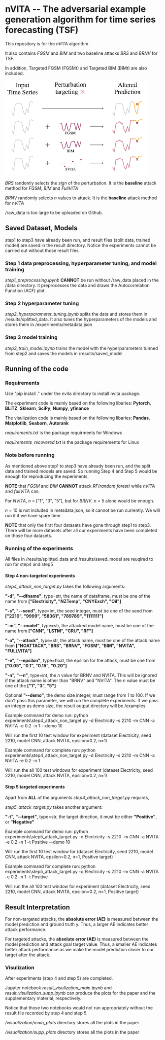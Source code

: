 # nVITA -- The adversarial example generation algorithm for time series forecasting (TSF)

This repository is for the *nVITA* algorithm.

It also contains *FGSM* and *BIM* and two baseline attacks *BRS* and *BRNV* for TSF.

In addition, Targeted FGSM (FGSMt) and Targeted BIM (BIMt) are also included.

<img src="./visualization/main_plots/frontpage.png"
     alt="All three attacks in this package"
     width="462.5"
     height="308" />

*BRS* randomly selects the *sign* of the perturbation. It is the **baseline** attack method for *FGSM*, *BIM* and *FullVITA*

*BRNV* randomly selects *n* values to attack. It is the **baseline** attack method for *nVITA*

/raw_data is too large to be uploaded on Github.

## Saved Dataset, Models

step1 to step3 have already been run, and result files (split data, trained model) are saved in the result directory.
Notice the experiments cannot be carried out without those result files.

### Step 1 data preprocessing, hyperparameter tuning, and model training

*step1_preprocessing.ipynb* **CANNOT** be run without /raw_data placed in the /data directory. It preprocesses the data and draws the Autocorrelation Function (ACF) plot.

### Step 2 hyperparameter tuning

*step2_hyperparameter_tuning.ipynb* splits the data and stores them in /results/splitted_data. It also tunes the hyperparameters of the models and stores them in /experiments/metadata.json

### Step 3 model training

*step3_train_model.ipynb* trains the model with the hyperparameters tunned from step2 and saves the models in /results/saved_model

## Running of the code

### Requirements

Use "pip install ." under the nvita directory to install nvita package.

The experiment code is mainly based on the following libaries: **Pytorch**, **BLiTZ**, **Sklearn**, **SciPy**, **Numpy**, **yfinance**

The visulization code is mainly based on the following libaries: **Pandas**, **Matplotlib**, **Seaborn**, **Autorank**

*requirements.txt* is the package requirments for Windows

*requirements_recovered.txt* is the package requirements for Linux

### Note before running

As mentioned above step1 to step3 have already been run, and the split data and trained models are saved. So running Step 4 and Step 5 would be enough for reproducing the experiments.

**NOTE** that *FGSM* and *BIM* **CANNOT** attack *RF(random forest)* while *nVITA* and *fullVITA* can.

For *NVITA*, *n* = ["1", "3", "5"], but for *BRNV*, *n* = 5 alone would be enough.

*n* = 10 is not included in metadata.json, so it cannot be run currently. We will run it if we have spare time.

**NOTE** that only the first four datasets have gone through step1 to step3. There will be more datasets after all our experiments have been completed on those four datasets.

### Running of the experiments

All files in /results/splitted_data and /results/saved_model are reuqired to run for step4 and step5

#### Step 4 non-targeted experiments

*step4_attack_non_target.py* takes the following arguments:

**"-d", "--dfname"**, type=str, the name of dataframe, must be one of the name from **["Electricity", "NZTemp", "CNYExch", "Oil"]**

**"-s", "--seed"**, type=int, the seed integer, must be one of the seed from **["2210", "9999", "58361", "789789", "1111111"]**

**"-m", "--model"**, type=str, the attacked model name, must be one of the name from **["CNN", "LSTM", "GRU", "RF"]**

**"-a", "--attack"**, type=str, the attack name,  must be one of the attack name from **["NOATTACK", "BRS", "BRNV", "FGSM", "BIM", "NVITA", "FULLVITA"]**

**"-e", "--epsilon"**, type=float, the epsilon for the attack, must be one from **["0.05", "0.1", "0.15", "0.20"]**

**"-n", "--n"**, type=int, the *n* value for BRNV and NVITA. This will be ignored if the attack name is other than "BRNV" and "NVITA". The n value must be one of the **["1", "3", "5"]**

Optional **"--demo"**, the demo size integer, must range from 1 to 100. If we don't pass this parameter, we will run the complete experiments. If we pass an integer as demo size, the result output directory will be /examples

Example command for demo run: python experiments\step4_attack_non_target.py -d Electricity -s 2210 -m CNN -a NVITA -e 0.2 -n 1 --demo 10

Will run the first 10 test window for experiment (dataset Electricity, seed 2210, model CNN, attack NVITA, epsilon=0.2, n=1)

Example command for complete run: python experiments\step4_attack_non_target.py -d Electricity -s 2210 -m CNN -a NVITA -e 0.2 -n 1

Will run the all 100 test windows for experiment (dataset Electricity, seed 2210, model CNN, attack NVITA, epsilon=0.2, n=1)

#### Step 5 targeted experiments

Apart from **ALL** of the arguments *step4_attack_non_target.py* requires,

*step5_attack_target.py* takes another argument:

**"-t", "--target"**, type=str, the target direction, it must be either **"Positive"**, or **"Negative"**

Example command for demo run: python experiments\step5_attack_target.py -d Electricity -s 2210 -m CNN -a NVITA -e 0.2 -n 1 -t Positive --demo 10

Will run the first 10 test window for (dataset Electricity, seed 2210, model CNN, attack NVITA, epsilon=0.2, n=1, Positive target)

Example command for complete run: python experiments\step5_attack_target.py -d Electricity -s 2210 -m CNN -a NVITA -e 0.2 -n 1 -t Positive

Will run the all 100 test window for experiment (dataset Electricity, seed 2210, model CNN, attack NVITA, epsilon=0.2, n=1, Positive target)

## Result Interpretation

For non-targeted attacks, the **absolute error (AE)** is measured between the model prediction and ground truth y. Thus, a larger AE indicates better attack performance.

For targeted attacks, the **absolute error (AE)** is measured between the model prediction and attack goal target value. Thus, a smaller AE indicates better attack performance as we make the model prediction closer to our target after the attack.

### Visulization

After experiments (step 4 and step 5) are completed.

Jupyter notebook *result_visulization_main.ipynb* and *result_visulization_supp.ipynb* can produce the plots for the paper and the supplementary material, respectively.

Notice that those two notebooks would not run appropriately without the result file recorded by step 4 and step 5.

*/visualization/main_plots* directory stores all the plots in the paper

*/visualization/supp_plots* directory stores all the plots in the paper
